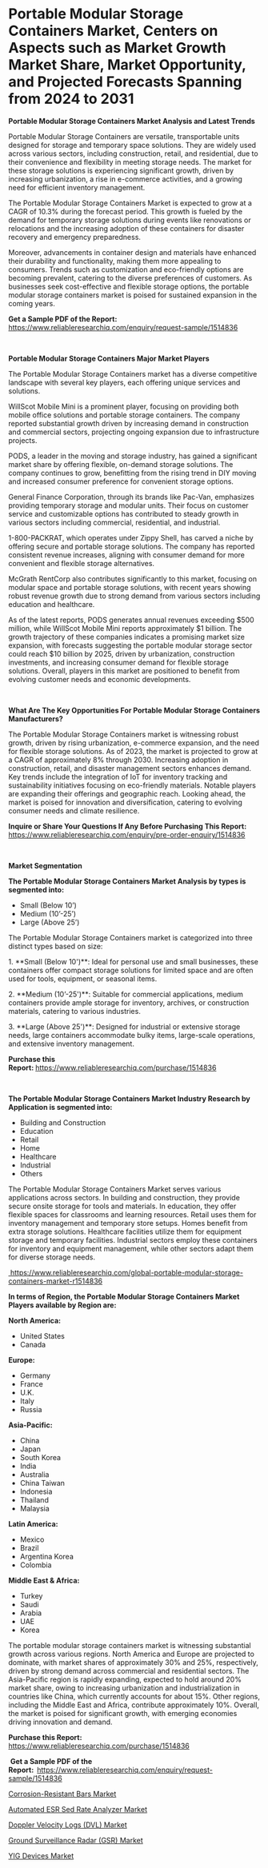 <p><h1>Portable Modular Storage Containers Market, Centers on Aspects such as Market Growth Market Share, Market Opportunity, and Projected Forecasts Spanning from 2024 to 2031</h1></p><p><strong>Portable Modular Storage Containers Market Analysis and Latest Trends</strong></p>
<p><p>Portable Modular Storage Containers are versatile, transportable units designed for storage and temporary space solutions. They are widely used across various sectors, including construction, retail, and residential, due to their convenience and flexibility in meeting storage needs. The market for these storage solutions is experiencing significant growth, driven by increasing urbanization, a rise in e-commerce activities, and a growing need for efficient inventory management. </p><p>The Portable Modular Storage Containers Market is expected to grow at a CAGR of 10.3% during the forecast period. This growth is fueled by the demand for temporary storage solutions during events like renovations or relocations and the increasing adoption of these containers for disaster recovery and emergency preparedness. </p><p>Moreover, advancements in container design and materials have enhanced their durability and functionality, making them more appealing to consumers. Trends such as customization and eco-friendly options are becoming prevalent, catering to the diverse preferences of customers. As businesses seek cost-effective and flexible storage options, the portable modular storage containers market is poised for sustained expansion in the coming years.</p></p>
<p><strong>Get a Sample PDF of the Report:&nbsp;</strong> <a href="https://www.reliableresearchiq.com/enquiry/request-sample/1514836?utm_campaign=104&utm_medium=2&utm_source=Github&utm_content=ia&utm_term=30102024&utm_id=portable-modular-storage-containers">https://www.reliableresearchiq.com/enquiry/request-sample/1514836</a></p>
<p>&nbsp;</p>
<p><strong>Portable Modular Storage Containers Major Market Players</strong></p>
<p><p>The Portable Modular Storage Containers market has a diverse competitive landscape with several key players, each offering unique services and solutions. </p><p>WillScot Mobile Mini is a prominent player, focusing on providing both mobile office solutions and portable storage containers. The company reported substantial growth driven by increasing demand in construction and commercial sectors, projecting ongoing expansion due to infrastructure projects.</p><p>PODS, a leader in the moving and storage industry, has gained a significant market share by offering flexible, on-demand storage solutions. The company continues to grow, benefitting from the rising trend in DIY moving and increased consumer preference for convenient storage options.</p><p>General Finance Corporation, through its brands like Pac-Van, emphasizes providing temporary storage and modular units. Their focus on customer service and customizable options has contributed to steady growth in various sectors including commercial, residential, and industrial.</p><p>1-800-PACKRAT, which operates under Zippy Shell, has carved a niche by offering secure and portable storage solutions. The company has reported consistent revenue increases, aligning with consumer demand for more convenient and flexible storage alternatives.</p><p>McGrath RentCorp also contributes significantly to this market, focusing on modular space and portable storage solutions, with recent years showing robust revenue growth due to strong demand from various sectors including education and healthcare.</p><p>As of the latest reports, PODS generates annual revenues exceeding $500 million, while WillScot Mobile Mini reports approximately $1 billion. The growth trajectory of these companies indicates a promising market size expansion, with forecasts suggesting the portable modular storage sector could reach $10 billion by 2025, driven by urbanization, construction investments, and increasing consumer demand for flexible storage solutions. Overall, players in this market are positioned to benefit from evolving customer needs and economic developments.</p></p>
<p>&nbsp;</p>
<p><strong>What Are The Key Opportunities For Portable Modular Storage Containers Manufacturers?</strong></p>
<p><p>The Portable Modular Storage Containers market is witnessing robust growth, driven by rising urbanization, e-commerce expansion, and the need for flexible storage solutions. As of 2023, the market is projected to grow at a CAGR of approximately 8% through 2030. Increasing adoption in construction, retail, and disaster management sectors enhances demand. Key trends include the integration of IoT for inventory tracking and sustainability initiatives focusing on eco-friendly materials. Notable players are expanding their offerings and geographic reach. Looking ahead, the market is poised for innovation and diversification, catering to evolving consumer needs and climate resilience.</p></p>
<p><strong>Inquire or Share Your Questions If Any Before Purchasing This Report:</strong> <a href="https://www.reliableresearchiq.com/enquiry/pre-order-enquiry/1514836?utm_campaign=104&utm_medium=2&utm_source=Github&utm_content=ia&utm_term=30102024&utm_id=portable-modular-storage-containers">https://www.reliableresearchiq.com/enquiry/pre-order-enquiry/1514836</a></p>
<p>&nbsp;</p>
<p><strong>Market Segmentation</strong></p>
<p><strong>The Portable Modular Storage Containers Market Analysis by types is segmented into:</strong></p>
<p><ul><li>Small (Below 10’)</li><li>Medium (10’-25’)</li><li>Large (Above 25’)</li></ul></p>
<p><p>The Portable Modular Storage Containers market is categorized into three distinct types based on size: </p><p>1. **Small (Below 10')**: Ideal for personal use and small businesses, these containers offer compact storage solutions for limited space and are often used for tools, equipment, or seasonal items.</p><p>2. **Medium (10’-25')**: Suitable for commercial applications, medium containers provide ample storage for inventory, archives, or construction materials, catering to various industries.</p><p>3. **Large (Above 25')**: Designed for industrial or extensive storage needs, large containers accommodate bulky items, large-scale operations, and extensive inventory management.</p></p>
<p><strong>Purchase this Report:&nbsp;</strong><a href="https://www.reliableresearchiq.com/purchase/1514836?utm_campaign=104&utm_medium=2&utm_source=Github&utm_content=ia&utm_term=30102024&utm_id=portable-modular-storage-containers">https://www.reliableresearchiq.com/purchase/1514836</a></p>
<p>&nbsp;</p>
<p><strong>The Portable Modular Storage Containers Market Industry Research by Application is segmented into:</strong></p>
<p><ul><li>Building and Construction</li><li>Education</li><li>Retail</li><li>Home</li><li>Healthcare</li><li>Industrial</li><li>Others</li></ul></p>
<p><p>The Portable Modular Storage Containers Market serves various applications across sectors. In building and construction, they provide secure onsite storage for tools and materials. In education, they offer flexible spaces for classrooms and learning resources. Retail uses them for inventory management and temporary store setups. Homes benefit from extra storage solutions. Healthcare facilities utilize them for equipment storage and temporary facilities. Industrial sectors employ these containers for inventory and equipment management, while other sectors adapt them for diverse storage needs.</p></p>
<p><a href="https://www.reliableresearchiq.com/global-portable-modular-storage-containers-market-r1514836?utm_campaign=104&utm_medium=2&utm_source=Github&utm_content=ia&utm_term=30102024&utm_id=portable-modular-storage-containers">&nbsp;https://www.reliableresearchiq.com/global-portable-modular-storage-containers-market-r1514836</a></p>
<p><strong>In terms of Region, the Portable Modular Storage Containers Market Players available by Region are:</strong></p>
<p>
    <p> <strong> North America: </strong>
        <ul>
            <li>United States</li>
            <li>Canada</li>
        </ul>
        </p> 
    <p> <strong> Europe: </strong>
        <ul>
            <li>Germany</li>
            <li>France</li>
            <li>U.K.</li>
            <li>Italy</li>
            <li>Russia</li>
        </ul>
        </p> 
    <p> <strong> Asia-Pacific: </strong>
        <ul>
            <li>China</li>
            <li>Japan</li>
            <li>South Korea</li>
            <li>India</li>
            <li>Australia</li>
            <li>China Taiwan</li>
            <li>Indonesia</li>
            <li>Thailand</li>
            <li>Malaysia</li>
        </ul>
        </p> 
    <p> <strong> Latin America: </strong>
        <ul>
            <li>Mexico</li>
            <li>Brazil</li>
            <li>Argentina Korea</li>
            <li>Colombia</li>
        </ul>
        </p> 
    <p> <strong> Middle East & Africa: </strong>
        <ul>
            <li>Turkey</li>
            <li>Saudi</li>
            <li>Arabia</li>
            <li>UAE</li>
            <li>Korea</li>
        </ul>
    </p>
    </p>
<p><p>The portable modular storage containers market is witnessing substantial growth across various regions. North America and Europe are projected to dominate, with market shares of approximately 30% and 25%, respectively, driven by strong demand across commercial and residential sectors. The Asia-Pacific region is rapidly expanding, expected to hold around 20% market share, owing to increasing urbanization and industrialization in countries like China, which currently accounts for about 15%. Other regions, including the Middle East and Africa, contribute approximately 10%. Overall, the market is poised for significant growth, with emerging economies driving innovation and demand.</p></p>
<p><strong>Purchase this Report: </strong><a href="https://www.reliableresearchiq.com/purchase/1514836?utm_campaign=104&utm_medium=2&utm_source=Github&utm_content=ia&utm_term=30102024&utm_id=portable-modular-storage-containers">https://www.reliableresearchiq.com/purchase/1514836</a></p>
<p>&nbsp;<strong>Get a Sample PDF of the Report:&nbsp;&nbsp;</strong><a href="https://www.reliableresearchiq.com/enquiry/request-sample/1514836?utm_campaign=104&utm_medium=2&utm_source=Github&utm_content=ia&utm_term=30102024&utm_id=portable-modular-storage-containers">https://www.reliableresearchiq.com/enquiry/request-sample/1514836</a></p>
<p><strong></strong></p>
<p><p><a href="https://www.linkedin.com/pulse/strategic-roadmap-global-corrosion-resistant-bars-market-uqjbc?utm_campaign=104&utm_medium=2&utm_source=Github&utm_content=ia&utm_term=30102024&utm_id=portable-modular-storage-containers">Corrosion-Resistant Bars Market</a></p><p><a href="https://github.com/rozh43oreder/Market-Research-Report-List-1/blob/main/automated-esr-sed-rate-analyzer-market.md?utm_campaign=104&utm_medium=2&utm_source=Github&utm_content=ia&utm_term=30102024&utm_id=portable-modular-storage-containers">Automated ESR Sed Rate Analyzer Market</a></p><p><a href="https://issuu.com/reportprime-2/docs/doppler-velocity-logs-dvl-market-si_e1a96ce7529262?utm_campaign=104&utm_medium=2&utm_source=Github&utm_content=ia&utm_term=30102024&utm_id=portable-modular-storage-containers">Doppler Velocity Logs (DVL) Market</a></p><p><a href="https://issuu.com/reportprime-2/docs/ground-surveillance-radar-gsr-marke_885d8c0a3f1af2?utm_campaign=104&utm_medium=2&utm_source=Github&utm_content=ia&utm_term=30102024&utm_id=portable-modular-storage-containers">Ground Surveillance Radar (GSR) Market</a></p><p><a href="https://www.linkedin.com/pulse/global-yig-devices-market-focus-product-type-filtersyig-oscillatorsothers-rj0zc?utm_campaign=104&utm_medium=2&utm_source=Github&utm_content=ia&utm_term=30102024&utm_id=portable-modular-storage-containers">YIG Devices Market</a></p></p>